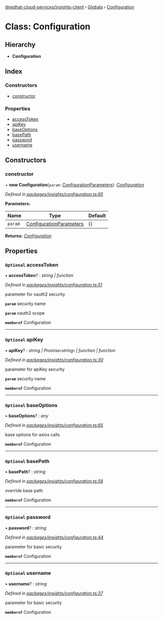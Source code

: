 [@redhat-cloud-services/insights-client](../README.md) › [Globals](../globals.md) › [Configuration](configuration.md)

# Class: Configuration

## Hierarchy

* **Configuration**

## Index

### Constructors

* [constructor](configuration.md#constructor)

### Properties

* [accessToken](configuration.md#optional-accesstoken)
* [apiKey](configuration.md#optional-apikey)
* [baseOptions](configuration.md#optional-baseoptions)
* [basePath](configuration.md#optional-basepath)
* [password](configuration.md#optional-password)
* [username](configuration.md#optional-username)

## Constructors

###  constructor

\+ **new Configuration**(`param`: [ConfigurationParameters](../interfaces/configurationparameters.md)): *[Configuration](configuration.md)*

*Defined in [packages/insights/configuration.ts:65](https://github.com/RedHatInsights/javascript-clients/blob/master/packages/insights/configuration.ts#L65)*

**Parameters:**

Name | Type | Default |
------ | ------ | ------ |
`param` | [ConfigurationParameters](../interfaces/configurationparameters.md) | {} |

**Returns:** *[Configuration](configuration.md)*

## Properties

### `Optional` accessToken

• **accessToken**? : *string | function*

*Defined in [packages/insights/configuration.ts:51](https://github.com/RedHatInsights/javascript-clients/blob/master/packages/insights/configuration.ts#L51)*

parameter for oauth2 security

**`param`** security name

**`param`** oauth2 scope

**`memberof`** Configuration

___

### `Optional` apiKey

• **apiKey**? : *string | Promise‹string› | function | function*

*Defined in [packages/insights/configuration.ts:30](https://github.com/RedHatInsights/javascript-clients/blob/master/packages/insights/configuration.ts#L30)*

parameter for apiKey security

**`param`** security name

**`memberof`** Configuration

___

### `Optional` baseOptions

• **baseOptions**? : *any*

*Defined in [packages/insights/configuration.ts:65](https://github.com/RedHatInsights/javascript-clients/blob/master/packages/insights/configuration.ts#L65)*

base options for axios calls

**`memberof`** Configuration

___

### `Optional` basePath

• **basePath**? : *string*

*Defined in [packages/insights/configuration.ts:58](https://github.com/RedHatInsights/javascript-clients/blob/master/packages/insights/configuration.ts#L58)*

override base path

**`memberof`** Configuration

___

### `Optional` password

• **password**? : *string*

*Defined in [packages/insights/configuration.ts:44](https://github.com/RedHatInsights/javascript-clients/blob/master/packages/insights/configuration.ts#L44)*

parameter for basic security

**`memberof`** Configuration

___

### `Optional` username

• **username**? : *string*

*Defined in [packages/insights/configuration.ts:37](https://github.com/RedHatInsights/javascript-clients/blob/master/packages/insights/configuration.ts#L37)*

parameter for basic security

**`memberof`** Configuration
